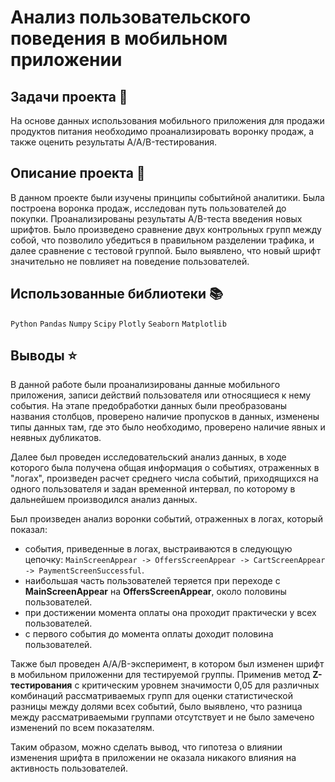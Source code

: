 # Анализ пользовательского поведения в мобильном приложении

## Задачи проекта 📜

На основе данных использования мобильного приложения для продажи продуктов питания необходимо проанализировать воронку продаж, а также оценить результаты A/A/B-тестирования.

## Описание проекта 📝

В данном проекте были изучены принципы событийной аналитики. Была построена воронка продаж, исследован путь пользователей до покупки. Проанализированы результаты A/B-теста введения новых шрифтов. Было произведено сравнение двух контрольных групп между собой, что позволило убедиться в правильном разделении трафика, и далее сравнение с тестовой группой. Было выявлено, что новый шрифт значительно не повлияет на поведение пользователей.

## Использованные библиотеки 📚

`Python` `Pandas` `Numpy` `Scipy` `Plotly` `Seaborn` `Matplotlib`

## Выводы ⭐

В данной работе были проанализированы данные мобильного приложения, записи действий пользователя или относящиеся к нему события. На этапе предобработки данных были преобразованы названия столбцов, проверено наличие пропусков в данных, изменены типы данных там, где это было необходимо, проверено наличие явных и неявных дубликатов.

Далее был проведен исследовательский анализ данных, в ходе которого была получена общая информация о событиях, отраженных в "логах", произведен расчет среднего числа событий, приходящихся на одного пользователя и задан временной интервал, по которому в дальнейшем производился анализ данных.

Был произведен анализ воронки событий, отраженных в логах, который показал:

- события, приведенные в логах, выстраиваются в следующую цепочку: `MainScreenAppear -> OffersScreenAppear -> CartScreenAppear -> PaymentScreenSuccessful`.
- наибольшая часть пользователей теряется при переходе с **MainScreenAppear** на **OffersScreenAppear**, около половины пользователей.
- при достижении момента оплаты она проходит практически у всех пользователей.
- с первого события до момента оплаты доходит половина пользователей.

Также был проведен A/A/B-эксперимент, в котором был изменен шрифт в мобильном приложенни для тестируемой группы. Применив метод **Z-тестирования** с критическим уровнем значимости 0,05 для различных комбинаций рассматриваемых групп для оценки статистической разницы между долями всех событий, было выявлено, что разница между рассматриваемыми группами отсутствует и не было замечено изменений по всем показателям.

Таким образом, можно сделать вывод, что гипотеза о влиянии изменения шрифта в приложении не оказала никакого влияния на активность пользователей.
